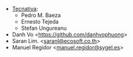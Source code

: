 - [Tecnativa](https://www.tecnativa.com):
  - Pedro M. Baeza
  - Ernesto Tejeda
  - Stefan Ungureanu
- Danh Vo \<<https://github.com/danhvophuong>\>
- Saran Lim. \<<saranl@ecosoft.co.th>\>
- Manuel Regidor \<<manuel.regidor@sygel.es>\>
